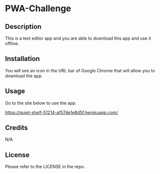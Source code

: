 # PWA-Challenge

## Description

This is a text editor app and you are able to download this app and use it offline.

## Installation

You will see an icon in the URL bar of Google Chrome that will allow you to download the app.

## Usage

Go to the site below to use the app.

https://quiet-shelf-51214-af57de1e8d5f.herokuapp.com/

## Credits

N/A

## License

Please refer to the LICENSE in the repo.